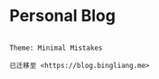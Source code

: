 # Personal Blog

~~~[https://bingliang-zh.github.io/blog/](https://bingliang-zh.github.io/blog/)~~~

Theme: Minimal Mistakes

已迁移至 <https://blog.bingliang.me>